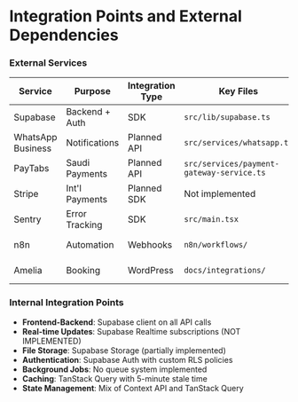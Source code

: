 # Integration Points and External Dependencies

### External Services

| Service          | Purpose            | Integration Type | Key Files                             | Status         |
| ---------------- | ------------------ | ---------------- | ------------------------------------- | -------------- |
| Supabase         | Backend + Auth     | SDK              | `src/lib/supabase.ts`                | Working        |
| WhatsApp Business| Notifications      | Planned API      | `src/services/whatsapp.ts`          | NOT INTEGRATED |
| PayTabs          | Saudi Payments     | Planned API      | `src/services/payment-gateway-service.ts` | NOT INTEGRATED |
| Stripe           | Int'l Payments     | Planned SDK      | Not implemented                      | NOT INTEGRATED |
| Sentry           | Error Tracking     | SDK              | `src/main.tsx`                      | Configured     |
| n8n              | Automation         | Webhooks         | `n8n/workflows/`                     | NOT CONNECTED  |
| Amelia           | Booking            | WordPress        | `docs/integrations/`                | Documented only|

### Internal Integration Points

- **Frontend-Backend**: Supabase client on all API calls
- **Real-time Updates**: Supabase Realtime subscriptions (NOT IMPLEMENTED)
- **File Storage**: Supabase Storage (partially implemented)
- **Authentication**: Supabase Auth with custom RLS policies
- **Background Jobs**: No queue system implemented
- **Caching**: TanStack Query with 5-minute stale time
- **State Management**: Mix of Context API and TanStack Query
